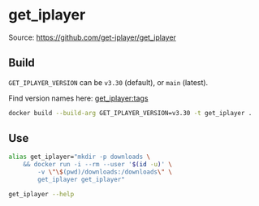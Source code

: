 # get_iplayer

Source: https://github.com/get-iplayer/get_iplayer

## Build

`GET_IPLAYER_VERSION` can be `v3.30` (default), or `main` (latest).

Find version names here: [get_iplayer:tags][gi_tags]

```sh
docker build --build-arg GET_IPLAYER_VERSION=v3.30 -t get_iplayer .
```

## Use

```sh
alias get_iplayer="mkdir -p downloads \
    && docker run -i --rm --user '$(id -u)' \
        -v \"\$(pwd)/downloads:/downloads\" \
        get_iplayer get_iplayer"

get_iplayer --help
```

[gi_tags]: https://github.com/get-iplayer/get_iplayer/tags
